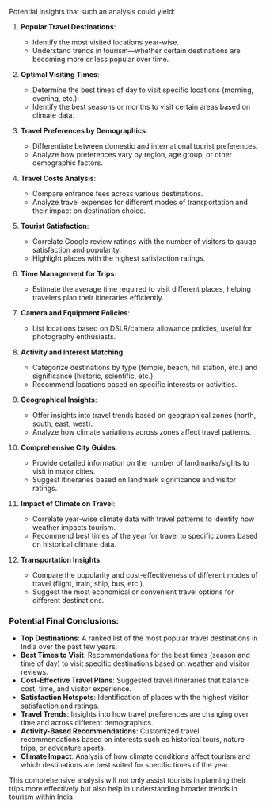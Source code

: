 Potential insights that such an analysis could yield:

1. **Popular Travel Destinations**:
   - Identify the most visited locations year-wise.
   - Understand trends in tourism—whether certain destinations are becoming more or less popular over time.

2. **Optimal Visiting Times**:
   - Determine the best times of day to visit specific locations (morning, evening, etc.).
   - Identify the best seasons or months to visit certain areas based on climate data.

3. **Travel Preferences by Demographics**:
   - Differentiate between domestic and international tourist preferences.
   - Analyze how preferences vary by region, age group, or other demographic factors.

4. **Travel Costs Analysis**:
   - Compare entrance fees across various destinations.
   - Analyze travel expenses for different modes of transportation and their impact on destination choice.

5. **Tourist Satisfaction**:
   - Correlate Google review ratings with the number of visitors to gauge satisfaction and popularity.
   - Highlight places with the highest satisfaction ratings.

6. **Time Management for Trips**:
   - Estimate the average time required to visit different places, helping travelers plan their itineraries efficiently.

7. **Camera and Equipment Policies**:
   - List locations based on DSLR/camera allowance policies, useful for photography enthusiasts.

8. **Activity and Interest Matching**:
   - Categorize destinations by type (temple, beach, hill station, etc.) and significance (historic, scientific, etc.).
   - Recommend locations based on specific interests or activities.

9. **Geographical Insights**:
   - Offer insights into travel trends based on geographical zones (north, south, east, west).
   - Analyze how climate variations across zones affect travel patterns.

10. **Comprehensive City Guides**:
    - Provide detailed information on the number of landmarks/sights to visit in major cities.
    - Suggest itineraries based on landmark significance and visitor ratings.

11. **Impact of Climate on Travel**:
    - Correlate year-wise climate data with travel patterns to identify how weather impacts tourism.
    - Recommend best times of the year for travel to specific zones based on historical climate data.

12. **Transportation Insights**:
    - Compare the popularity and cost-effectiveness of different modes of travel (flight, train, ship, bus, etc.).
    - Suggest the most economical or convenient travel options for different destinations.

### Potential Final Conclusions:

- **Top Destinations**: A ranked list of the most popular travel destinations in India over the past few years.
- **Best Times to Visit**: Recommendations for the best times (season and time of day) to visit specific destinations based on weather and visitor reviews.
- **Cost-Effective Travel Plans**: Suggested travel itineraries that balance cost, time, and visitor experience.
- **Satisfaction Hotspots**: Identification of places with the highest visitor satisfaction and ratings.
- **Travel Trends**: Insights into how travel preferences are changing over time and across different demographics.
- **Activity-Based Recommendations**: Customized travel recommendations based on interests such as historical tours, nature trips, or adventure sports.
- **Climate Impact**: Analysis of how climate conditions affect tourism and which destinations are best suited for specific times of the year.

This comprehensive analysis will not only assist tourists in planning their trips more effectively but also help in understanding broader trends in tourism within India.
